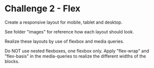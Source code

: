 # Challenge 2 - Flex

Create a responsive layout for mobile, tablet and desktop. 

See folder "images" for reference how each layout should look.

Realize these layouts by use of flexbox and media queries. 

Do NOT use nested flexboxes, one flexbox only. Apply "flex-wrap" and "flex-basis" in the media-queries to realize the different widths of the blocks.

